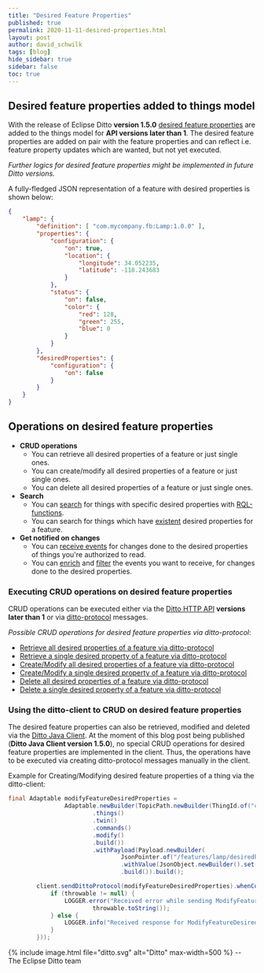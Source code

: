 ```yaml
---
title: "Desired Feature Properties"
published: true
permalink: 2020-11-11-desired-properties.html
layout: post
author: david_schwilk
tags: [blog]
hide_sidebar: true
sidebar: false
toc: true
---
```


## Desired feature properties added to things model
With the release of Eclipse Ditto <b>version 1.5.0</b>
[desired feature properties](basic-feature.htlm#feature-desired-properties) are added to the things model for 
<b>API versions later than 1</b>. The desired feature properties are added on pair with the feature properties and can
reflect i.e. feature property updates which are wanted, but not yet executed.

<i>Further logics for desired feature properties might be implemented in future Ditto versions.</i>

A fully-fledged JSON representation of a feature with desired properties is shown below:

```json
{
    "lamp": {
        "definition": [ "com.mycompany.fb:Lamp:1.0.0" ],
        "properties": {
            "configuration": {
                "on": true,
                "location": {
                    "longitude": 34.052235,
                    "latitude": -118.243683
                }
            },
            "status": {
                "on": false,
                "color": {
                    "red": 128,
                    "green": 255,
                    "blue": 0
                }
            }
        },
        "desiredProperties": {
            "configuration": {
                "on": false
            }
        }
    }
}
```

## Operations on desired feature properties

* <b>CRUD operations</b>
    - You can retrieve all desired properties of a feature or just single ones.
    - You can create/modify all desired properties of a feature or just single ones.
    - You can delete all desired properties of a feature or just single ones.
* <b>Search</b>
    - You can [search](httpapi-search.html) for things with specific desired properties with [RQL-functions](basic-rql.html).
    - You can search for things which have [existent](basic-rql.html#exists) desired properties for a feature.
* <b>Get notified on changes</b>
    - You can [receive events](basic-signals-event.html) for changes done to the desired properties of things
      you're authorized to read.
    - You can [enrich](basic-enrichment.html) and [filter](basic-changenotifications.html#filtering) the
    events you want to receive, for changes done to the desired properties.
    
### Executing CRUD operations on desired feature properties
CRUD operations can be executed either via the [Ditto HTTP API](httpapi-concepts.html) <b>versions later than 1</b> or via
[ditto-protocol](protocol-overview.html) messages.

<i>Possible CRUD operations for desired feature properties via ditto-protocol</i>:

- [Retrieve all desired properties of a feature via ditto-protocol](protocol-examples-retrievedesiredproperties.html)
- [Retrieve a single desired property of a feature via ditto-protocol](protocol-examples-retrievedesiredproperty.html)
- [Create/Modify all desired properties of a feature via ditto-protocol](protocol-examples-modifydesiredproperties.html)
- [Create/Modify a single desired property of a feature via ditto-protocol](protocol-examples-modifydesiredproperty.html)
- [Delete all desired properties of a feature via ditto-protocol](protocol-examples-deletedesiredproperties.html)
- [Delete a single desired property of a feature via ditto-protocol](protocol-examples-deletedesiredproperty.html)

### Using the ditto-client to CRUD on desired feature properties
The desired feature properties can also be retrieved, modified and deleted via the [Ditto Java Client](client-sdk-java.html).
At the moment of this blog post being published (<b>Ditto Java Client version 1.5.0</b>), no special CRUD operations for
desired feature properties are implemented in the client. Thus, the operations have to be executed via creating
ditto-protocol messages manually in the client.

Example for Creating/Modifying desired feature properties of a thing via the ditto-client:

```java
final Adaptable modifyFeatureDesiredProperties =
                Adaptable.newBuilder(TopicPath.newBuilder(ThingId.of("com.mycompany.fb:Car:1.0.0"))
                        .things()
                        .twin()
                        .commands()
                        .modify()
                        .build())
                        .withPayload(Payload.newBuilder(
                                JsonPointer.of("/features/lamp/desiredProperties"))
                                .withValue(JsonObject.newBuilder().set("on", false).build())
                                .build()).build();

        client.sendDittoProtocol(modifyFeatureDesiredProperties).whenComplete(((adaptable, throwable) -> {
            if (throwable != null) {
                LOGGER.error("Received error while sending ModifyFeatureDesiredProperties: '{}' ",
                        throwable.toString());
            } else {
                LOGGER.info("Received response for ModifyFeatureDesiredProperties: '{}'", adaptable);
            }
        }));
```

{% include image.html file="ditto.svg" alt="Ditto" max-width=500 %}
--<br/>
The Eclipse Ditto team
